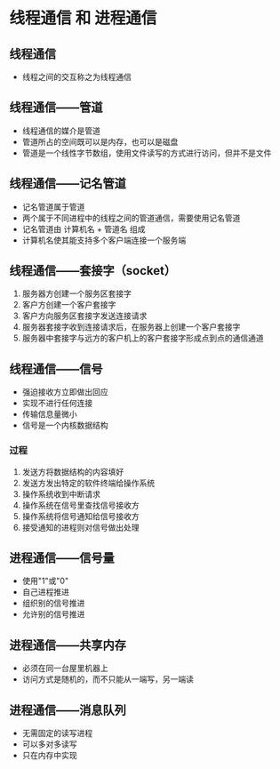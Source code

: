 # 线程通信 和 进程通信

## 线程通信
+ 线程之间的交互称之为线程通信

## 线程通信——管道
+ 线程通信的媒介是管道
+ 管道所占的空间既可以是内存，也可以是磁盘
+ 管道是一个线性字节数组，使用文件读写的方式进行访问，但并不是文件

## 线程通信——记名管道
+ 记名管道属于管道
+ 两个属于不同进程中的线程之间的管道通信，需要使用记名管道
+ 记名管道由 计算机名 + 管道名 组成
+ 计算机名使其能支持多个客户端连接一个服务端

## 线程通信——套接字（socket）
1. 服务器方创建一个服务区套接字
2. 客户方创建一个客户套接字
3. 客户方向服务区套接字发送连接请求
4. 服务器套接字收到连接请求后，在服务器上创建一个客户套接字
5. 服务器中套接字与远方的客户机上的客户套接字形成点到点的通信通道

## 线程通信——信号
+ 强迫接收方立即做出回应
+ 实现不进行任何连接
+ 传输信息量微小
+ 信号是一个内核数据结构

### 过程
1. 发送方将数据结构的内容填好
2. 发送方发出特定的软件终端给操作系统
3. 操作系统收到中断请求
4. 操作系统在信号里查找信号接收方
5. 操作系统将信号通知给信号接收方
6. 接受通知的进程则对信号做出处理

## 进程通信——信号量
+ 使用"1"或"0"
+ 自己进程推进
+ 组织别的信号推进
+ 允许别的信号推进

## 进程通信——共享内存
+ 必须在同一台屋里机器上
+ 访问方式是随机的，而不只能从一端写，另一端读

## 进程通信——消息队列
+ 无需固定的读写进程
+ 可以多对多读写
+ 只在内存中实现
